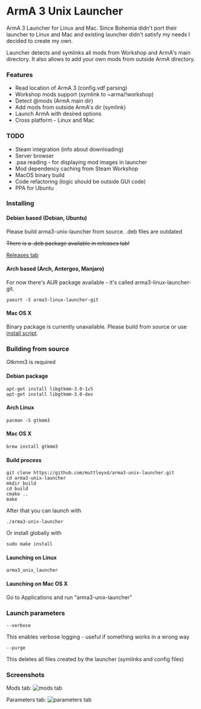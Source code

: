 # ArmA 3 Unix Launcher

ArmA 3 Launcher for Linux and Mac.
Since Bohemia didn't port their launcher to Linux and Mac and existing launcher didn't satisfy my needs I decided to create my own.

Launcher detects and symlinks all mods from Workshop and ArmA's main directory. It also allows to add your own mods from outside ArmA directory.

### Features

* Read location of ArmA 3 (config.vdf parsing)
* Workshop mods support (symlink to ~arma/!workshop)
* Detect @mods (ArmA main dir)
* Add mods from outside ArmA's dir (symlink)
* Launch ArmA with desired options
* Cross platform - Linux and Mac

### TODO

* Steam integration (info about downloading)
* Server browser
* .paa reading - for displaying mod images in launcher
* Mod dependency caching from Steam Workshop
* MacOS binary build
* Code refactoring (logic should be outside GUI code)
* PPA for Ubuntu

### Installing

#### Debian based (Debian, Ubuntu)

Please build arma3-unix-launcher from source. 
.deb files are outdated

~~There is a .deb package available in releases tab!~~

[Releases tab](https://github.com/muttleyxd/arma3-unix-launcher/releases)

#### Arch based (Arch, Antergos, Manjaro)

For now there's AUR package available - it's called arma3-linux-launcher-git.

    yaourt -S arma3-linux-launcher-git

#### Mac OS X

Binary package is currently unavailable. Please build from source or use [install script](https://github.com/muttleyxd/arma3-unix-launcher/tree/mac_installer).

### Building from source

Gtkmm3 is required

#### Debian package
    apt-get install libgtkmm-3.0-1v5
    apt-get install libgtkmm-3.0-dev

#### Arch Linux
    pacman -S gtkmm3

#### Mac OS X
    brew install gtkmm3

#### Build process
    git clone https://github.com/muttleyxd/arma3-unix-launcher.git
    cd arma3-unix-launcher
    mkdir build
    cd build
    cmake ..
    make

After that you can launch with

    ./arma3-unix-launcher

Or install globally with

    sudo make install

#### Launching on Linux

    arma3_unix_launcher

#### Launching on Mac OS X

Go to Applications and run "arma3-unix-launcher"

### Launch parameters

    --verbose

This enables verbose logging - useful if something works in a wrong way

    --purge

This deletes all files created by the launcher (symlinks and config files)


### Screenshots

Mods tab:
![mods tab](http://i.imgur.com/OmN0IDe.png)

Parameters tab:
![parameters tab](http://i.imgur.com/IseHvUc.png)



